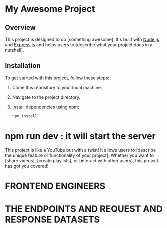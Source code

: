 # My Awesome Project

## Overview

This project is designed to do [something awesome]. It's built with [Node.js](https://nodejs.org/) and [Express.js](https://expressjs.com/) and helps users to [describe what your project does in a nutshell].

## Installation

To get started with this project, follow these steps:

1. Clone this repository to your local machine.
2. Navigate to the project directory.
3. Install dependencies using npm:

   ```bash
   npm install
   ```

# npm run dev : it will start the server

This project is like a YouTube but with a twist! It allows users to [describe the unique feature or functionality of your project]. Whether you want to [share videos], [create playlists], or [interact with other users], this project has got you covered!

# FRONTEND ENGINEERS

# THE ENDPOINTS AND REQUEST AND RESPONSE DATASETS
